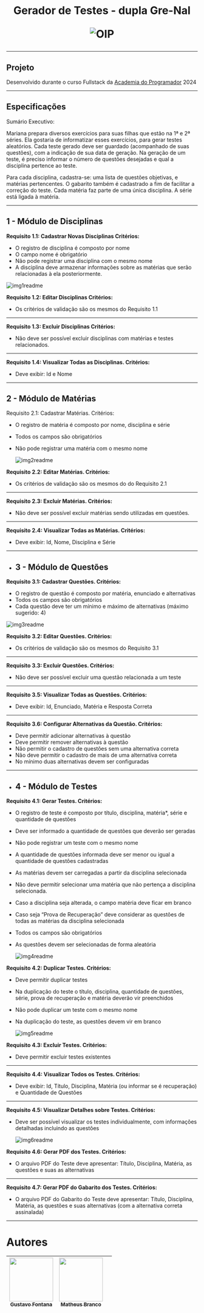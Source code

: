<h1 align="center">Gerador de Testes - dupla Gre-Nal

![OIP](https://github.com/gre-nal/gerador-de-testes-2024/assets/162226403/3ebda480-fd8e-466d-ac1b-cc328916dc20)

---

## Projeto

Desenvolvido durante o curso Fullstack da [Academia do Programador](https://www.academiadoprogramador.net) 2024</h1>

---

## Especificações

Sumário Executivo:

Mariana prepara diversos exercícios para suas filhas que estão na 1ª e 2ª séries.  Ela gostaria de informatizar esses exercícios, para gerar testes aleatórios. 
Cada teste  gerado deve ser guardado (acompanhado de suas questões), com a indicação de sua  data de geração. Na geração de um teste, é preciso informar o número de questões  desejadas e qual a disciplina pertence ao teste.

Para cada disciplina, cadastra-se: uma lista de questões objetivas, e matérias pertencentes. O gabarito também é  cadastrado a fim de facilitar a correção do teste. Cada matéria faz parte de uma única  disciplina. A série está ligada à matéria. 

---

## 1 - Módulo de Disciplinas
**Requisito 1.1: Cadastrar Novas Disciplinas
Critérios:**
* O registro de disciplina é composto por nome
* O campo nome é obrigatório
* Não pode registrar uma disciplina com o mesmo nome
* A disciplina deve armazenar informações sobre as matérias que serão relacionadas à ela posteriormente.

![img1readme](https://github.com/gre-nal/gerador-de-testes-2024/assets/162226403/8168c61d-0c24-4e8b-a343-b8082b3e2ab8)

**Requisito 1.2: Editar Disciplinas
Critérios:**
* Os critérios de validação são os mesmos do Requisito 1.1

---

**Requisito 1.3: Excluir Disciplinas
Critérios:**
* Não deve ser possível excluir disciplinas com matérias e testes relacionados.

---

**Requisito 1.4: Visualizar Todas as Disciplinas.
Critérios:**
* Deve exibir: Id e Nome

---

## 2 - Módulo de Matérias
Requisito 2.1: Cadastrar Matérias.
Critérios:
* O registro de matéria é composto por nome, disciplina e série
* Todos os campos são obrigatórios
* Não pode registrar uma matéria com o mesmo nome

  ![img2readme](https://github.com/gre-nal/gerador-de-testes-2024/assets/162226403/d2e9e0ef-5b56-433b-b4c1-bc254da1488d)

**Requisito 2.2: Editar Matérias.
Critérios:**
* Os critérios de validação são os mesmos do do Requisito 2.1

---

**Requisito 2.3: Excluir Matérias.
Critérios:**
* Não deve ser possível excluir matérias sendo utilizadas em questões.

---

**Requisito 2.4: Visualizar Todas as Matérias.
Critérios:**
* Deve exibir: Id, Nome, Disciplina e Série

---

* ## 3 - Módulo de Questões
**Requisito 3.1: Cadastrar Questões.
Critérios:**
* O registro de questão é composto por matéria, enunciado e alternativas
* Todos os campos são obrigatórios
* Cada questão deve ter um mínimo e máximo de alternativas (máximo sugerido: 4)

![img3readme](https://github.com/gre-nal/gerador-de-testes-2024/assets/162226403/bc03dccb-7d18-4033-b4f4-d4d245d21e8e)

**Requisito 3.2: Editar Questões.
Critérios:**
* Os critérios de validação são os mesmos do Requisito 3.1

---

**Requisito 3.3: Excluir Questões.
Critérios:**
* Não deve ser possível excluir uma questão relacionada a um teste

---

**Requisito 3.5: Visualizar Todas as Questões.
Critérios:**
* Deve exibir: Id, Enunciado, Matéria e Resposta Correta

---
  
**Requisito 3.6: Configurar Alternativas da Questão.
Critérios:**
* Deve permitir adicionar alternativas à questão
* Deve permitir remover alternativas à questão
* Não permitir o cadastro de questões sem uma alternativa correta
* Não deve permitir o cadastro de mais de uma alternativa correta
* No mínimo duas alternativas devem ser configuradas

---

* ## 4 - Módulo de Testes
**Requisito 4.1: Gerar Testes.
Critérios:**
* O registro de teste é composto por título, disciplina, matéria*, série e quantidade de questões
* Deve ser informado a quantidade de questões que deverão ser geradas
* Não pode registrar um teste com o mesmo nome
* A quantidade de questões informada deve ser menor ou igual a quantidade de questões cadastradas
* As matérias devem ser carregadas a partir da disciplina selecionada
* Não deve permitir selecionar uma matéria que não pertença a disciplina selecionada.
* Caso a disciplina seja alterada, o campo matéria deve ficar em branco
* Caso seja “Prova de Recuperação” deve considerar as questões de todas as matérias da disciplina selecionada
* Todos os campos são obrigatórios
* As questões devem ser selecionadas de forma aleatória

  ![img4readme](https://github.com/gre-nal/gerador-de-testes-2024/assets/162226403/7d576351-4bce-4ce4-9a48-ee9b77ccfb85)

**Requisito 4.2: Duplicar Testes.
Critérios:**
* Deve permitir duplicar testes
* Na duplicação do teste o título, disciplina, quantidade de questões, série, prova de recuperação e matéria deverão vir preenchidos
* Não pode duplicar um teste com o mesmo nome
* Na duplicação do teste, as questões devem vir em branco

  ![img5readme](https://github.com/gre-nal/gerador-de-testes-2024/assets/162226403/985a15f9-8122-4b28-be9f-f0db6442a170)

**Requisito 4.3: Excluir Testes.
Critérios:**
* Deve permitir excluir testes existentes

---

**Requisito 4.4: Visualizar Todos os Testes.
Critérios:**
* Deve exibir: Id, Título, Disciplina, Matéria (ou informar se é recuperação) e Quantidade de Questões

---

**Requisito 4.5: Visualizar Detalhes sobre Testes.
Critérios:**
* Deve ser possível visualizar os testes individualmente, com informações detalhadas incluindo as questões

  ![img6readme](https://github.com/gre-nal/gerador-de-testes-2024/assets/162226403/5dc4b979-7871-4572-8a3e-e08cc3793721)

**Requisito 4.6: Gerar PDF dos Testes.
Critérios:**
* O arquivo PDF do Teste deve apresentar: Título, Disciplina, Matéria, as questões e suas as alternativas

---

**Requisito 4.7: Gerar PDF do Gabarito dos Testes.
Critérios:**
* O arquivo PDF do Gabarito do Teste deve apresentar: Título, Disciplina, Matéria, as questões e suas alternativas (com a alternativa correta assinalada)

---

# Autores

| [<img loading="lazy" src="https://avatars.githubusercontent.com/u/162226403?v=4" width=115><br><sub>Gustavo Fontana</sub>](https://github.com/gucfontana) |  [<img loading="lazy" src="https://avatars.githubusercontent.com/u/112667064?v=4" width=115><br><sub>Matheus Branco</sub>](https://github.com/Matheus-Branco) | |
| :---: | :---: | :---: |












